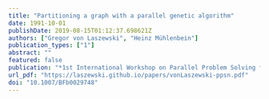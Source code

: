 ```yaml
---
title: "Partitioning a graph with a parallel genetic algorithm"
date: 1991-10-01
publishDate: 2019-08-15T01:12:37.698621Z
authors: ["Gregor von Laszewski", "Heinz Mühlenbein"]
publication_types: ["1"]
abstract: ""
featured: false
publication: "*1st International Workshop on Parallel Problem Solving from Nature*"
url_pdf: "https://laszewski.github.io/papers/vonLaszewski-ppsn.pdf"
doi: "10.1007/BFb0029748"
---
```


